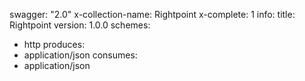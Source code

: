 swagger: "2.0"
x-collection-name: Rightpoint
x-complete: 1
info:
  title: Rightpoint
  version: 1.0.0
schemes:
- http
produces:
- application/json
consumes:
- application/json